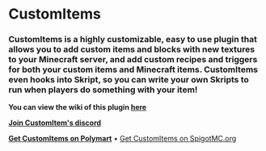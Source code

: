 # CustomItems
### CustomItems is a highly customizable, easy to use plugin that allows you to add custom items and blocks with new textures to your Minecraft server, and add custom recipes and triggers for both your custom items and Minecraft items. CustomItems even hooks into Skript, so you can write your own Skripts to run when players do something with your item!

**You can view the wiki of this plugin [here](https://github.com/jojodmo/CustomItems/wiki)**

**[Join CustomItem's discord](http://customitems.page.link/discord)**

**[Get CustomItems on Polymart](https://polymart.org/resource/1)** • [Get CustomItems on SpigotMC.org](https://www.spigotmc.org/resources/63848/)
